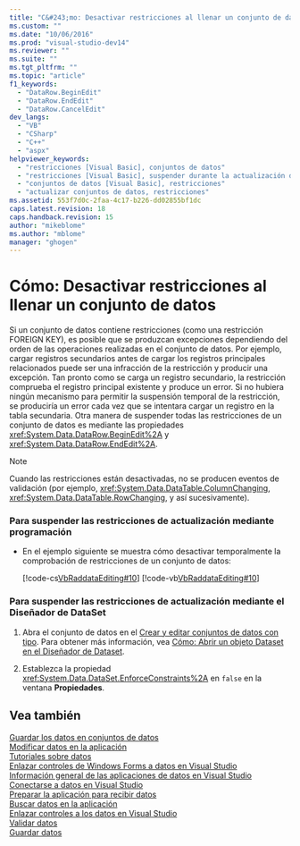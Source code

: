 ```yaml
---
title: "C&#243;mo: Desactivar restricciones al llenar un conjunto de datos | Microsoft Docs"
ms.custom: ""
ms.date: "10/06/2016"
ms.prod: "visual-studio-dev14"
ms.reviewer: ""
ms.suite: ""
ms.tgt_pltfrm: ""
ms.topic: "article"
f1_keywords: 
  - "DataRow.BeginEdit"
  - "DataRow.EndEdit"
  - "DataRow.CancelEdit"
dev_langs: 
  - "VB"
  - "CSharp"
  - "C++"
  - "aspx"
helpviewer_keywords: 
  - "restricciones [Visual Basic], conjuntos de datos"
  - "restricciones [Visual Basic], suspender durante la actualización de conjuntos de datos"
  - "conjuntos de datos [Visual Basic], restricciones"
  - "actualizar conjuntos de datos, restricciones"
ms.assetid: 553f7d0c-2faa-4c17-b226-dd02855bf1dc
caps.latest.revision: 18
caps.handback.revision: 15
author: "mikeblome"
ms.author: "mblome"
manager: "ghogen"
---
```

# C&#243;mo: Desactivar restricciones al llenar un conjunto de datos
Si un conjunto de datos contiene restricciones \(como una restricción FOREIGN KEY\), es posible que se produzcan excepciones dependiendo del orden de las operaciones realizadas en el conjunto de datos.  Por ejemplo, cargar registros secundarios antes de cargar los registros principales relacionados puede ser una infracción de la restricción y producir una excepción.  Tan pronto como se carga un registro secundario, la restricción comprueba el registro principal existente y produce un error.  Si no hubiera ningún mecanismo para permitir la suspensión temporal de la restricción, se produciría un error cada vez que se intentara cargar un registro en la tabla secundaria.  Otra manera de suspender todas las restricciones de un conjunto de datos es mediante las propiedades <xref:System.Data.DataRow.BeginEdit%2A> y <xref:System.Data.DataRow.EndEdit%2A>.  
  
> [!NOTE]
>  Cuando las restricciones están desactivadas, no se producen eventos de validación \(por ejemplo, <xref:System.Data.DataTable.ColumnChanging>, <xref:System.Data.DataTable.RowChanging>, y así sucesivamente\).  
  
### Para suspender las restricciones de actualización mediante programación  
  
-   En el ejemplo siguiente se muestra cómo desactivar temporalmente la comprobación de restricciones de un conjunto de datos:  
  
     [!code-cs[VbRaddataEditing#10](../data-tools/codesnippet/CSharp/turn-off-constraints-while-filling-a-dataset_1.cs)]
     [!code-vb[VbRaddataEditing#10](../data-tools/codesnippet/VisualBasic/turn-off-constraints-while-filling-a-dataset_1.vb)]  
  
### Para suspender las restricciones de actualización mediante el Diseñador de DataSet  
  
1.  Abra el conjunto de datos en el [Crear y editar conjuntos de datos con tipo](../data-tools/creating-and-editing-typed-datasets.md).  Para obtener más información, vea [Cómo: Abrir un objeto Dataset en el Diseñador de Dataset](../Topic/How%20to:%20Open%20a%20Dataset%20in%20the%20Dataset%20Designer.md).  
  
2.  Establezca la propiedad <xref:System.Data.DataSet.EnforceConstraints%2A> en `false` en la ventana **Propiedades**.  
  
## Vea también  
 [Guardar los datos en conjuntos de datos](../data-tools/save-data-back-to-the-database.md)   
 [Modificar datos en la aplicación](../data-tools/editing-data-in-your-application.md)   
 [Tutoriales sobre datos](../Topic/Data%20Walkthroughs.md)   
 [Enlazar controles de Windows Forms a datos en Visual Studio](../data-tools/bind-windows-forms-controls-to-data-in-visual-studio.md)   
 [Información general de las aplicaciones de datos en Visual Studio](../data-tools/overview-of-data-applications-in-visual-studio.md)   
 [Conectarse a datos en Visual Studio](../data-tools/connecting-to-data-in-visual-studio.md)   
 [Preparar la aplicación para recibir datos](../Topic/Preparing%20Your%20Application%20to%20Receive%20Data.md)   
 [Buscar datos en la aplicación](../data-tools/fetching-data-into-your-application.md)   
 [Enlazar controles a los datos en Visual Studio](../data-tools/bind-controls-to-data-in-visual-studio.md)   
 [Validar datos](../Topic/Validating%20Data.md)   
 [Guardar datos](../data-tools/saving-data.md)